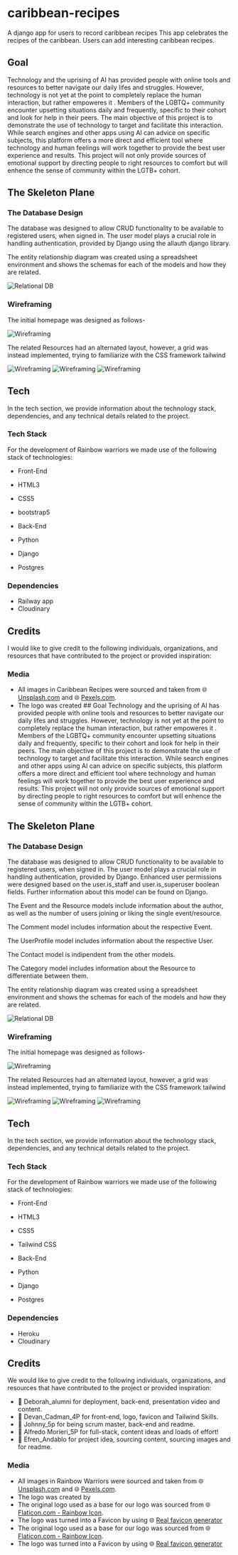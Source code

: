 # caribbean-recipes
A django app for users to record caribbean recipes
This app celebrates the recipes of the caribbean.  Users can add interesting caribbean recipes.

## Goal
Technology and the uprising of AI has provided people with online tools and resources to better navigate our daily lifes and struggles. However, technology is not yet at the point to completely replace the human interaction, but rather empoweres it . Members of the LGBTQ+ community encounter upsetting situations daily and frequently, specific to their cohort and look for help in their peers. The main objective of this project is to demonstrate the use of technology to target and facilitate this interaction. While search engines and other apps using AI can advice on specific subjects, this platform offers a more direct and efficient tool where technology and human feelings will work together to provide the best user experience and results.
This project will not only provide sources of emotional support by directing people to right resources to comfort but will enhence the sense of community within the LGTB+ cohort.

## The Skeleton Plane

### The Database Design
The database was designed to allow CRUD functionality to be available to registered users, when signed in. The user model plays a crucial role in handling authentication, provided by Django using the allauth django library.

The entity relationship diagram was created using a spreadsheet environment and shows the schemas for each of the models and how they are related.

![Relational DB](./readme_assets/images/relational_db.png)

### Wireframing

The initial homepage was designed as follows-

![Wireframing](./readme_assets/images/Home_Page.png)

The related Resources had an alternated layout, however, a grid was instead implemented, trying to familiarize with the CSS framework tailwind

![Wireframing](./readme_assets/images/Movies.png)
![Wireframing](./readme_assets/images/news.png)
![Wireframing](./readme_assets/images/Readings.png)

## Tech
In the tech section, we provide information about the technology stack, dependencies, and any technical details related to the project.

### Tech Stack

For the development of Rainbow warriors we made use of the following stack of technologies:

- Front-End
 - HTML3
 - CSS5
 - bootstrap5

- Back-End
 - Python
 - Django
 - Postgres

### Dependencies

- Railway app
- Cloudinary


## Credits
I would like to give credit to the following individuals, organizations, and resources that have contributed to the project or provided inspiration:


### Media
- All images in Caribbean Recipes were sourced and taken from 🌐 [Unsplash.com](https://unsplash.com/) and 🌐 [Pexels.com](https://www.pexels.com/).
- The logo was created ## Goal
Technology and the uprising of AI has provided people with online tools and resources to better navigate our daily lifes and struggles. However, technology is not yet at the point to completely replace the human interaction, but rather empoweres it . Members of the LGBTQ+ community encounter upsetting situations daily and frequently, specific to their cohort and look for help in their peers. The main objective of this project is to demonstrate the use of technology to target and facilitate this interaction. While search engines and other apps using AI can advice on specific subjects, this platform offers a more direct and efficient tool where technology and human feelings will work together to provide the best user experience and results.
This project will not only provide sources of emotional support by directing people to right resources to comfort but will enhence the sense of community within the LGTB+ cohort.

## The Skeleton Plane

### The Database Design
The database was designed to allow CRUD functionality to be available to registered users, when signed in. The user model plays a crucial role in handling authentication, provided by Django. Enhanced user permissions were designed based on the user.is_staff and user.is_superuser boolean fields. Further information about this model can be found on Django.

The Event and the Resource models include information about the author, as well as the number of users joining or liking the single event/resource.

The Comment model includes information about the respective Event.

The UserProfile model includes information about the respective User.

The Contact model is indipendent from the other models.

The Category model includes information about the Resource to differentiate between them.

The entity relationship diagram was created using a spreadsheet environment and shows the schemas for each of the models and how they are related.

![Relational DB](./readme_assets/images/relational_db.png)

### Wireframing

The initial homepage was designed as follows-

![Wireframing](./readme_assets/images/Home_Page.png)

The related Resources had an alternated layout, however, a grid was instead implemented, trying to familiarize with the CSS framework tailwind

![Wireframing](./readme_assets/images/Movies.png)
![Wireframing](./readme_assets/images/news.png)
![Wireframing](./readme_assets/images/Readings.png)

## Tech
In the tech section, we provide information about the technology stack, dependencies, and any technical details related to the project.

### Tech Stack

For the development of Rainbow warriors we made use of the following stack of technologies:

- Front-End
 - HTML3
 - CSS5
 - Tailwind CSS

- Back-End
 - Python
 - Django
 - Postgres

### Dependencies

- Heroku
- Cloudinary


## Credits
We would like to give credit to the following individuals, organizations, and resources that have contributed to the project or provided inspiration:
- 🙌 Deborah_alumni for deployment, back-end, presentation video and content.
- 🙌 Devan_Cadman_4P for front-end, logo, favicon and Tailwind Skills.
- 🙌 Johnny_5p for being scrum master, back-end and readme.
- 🙌 Alfredo Morieri_5P for full-stack, content ideas and loads of effort!
- 🙌 Efren_Andablo for project idea, sourcing content, sourcing images and for readme.

### Media
- All images in Rainbow Warriors were sourced and taken from 🌐 [Unsplash.com](https://unsplash.com/) and 🌐 [Pexels.com](https://www.pexels.com/).
- The logo was created by 
- The original logo used as a base for our logo was sourced from 🌐 [Flaticon.com - Rainbow Icon](https://www.flaticon.com/free-icon/rainbow_5176055).
- The logo was turned into a Favicon by using 🌐 [Real favicon generator](https://realfavicongenerator.net/)
- The original logo used as a base for our logo was sourced from 🌐 [Flaticon.com - Rainbow Icon](https://www.flaticon.com/free-icon/rainbow_5176055).
- The logo was turned into a Favicon by using 🌐 [Real favicon generator](https://realfavicongenerator.net/)
